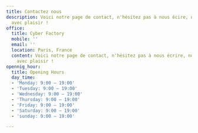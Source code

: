 ```yaml
---
title: Contactez nous
description: Voici notre page de contact, n'hésitez pas à nous écire, nous répondrons
  avec plaisir !
office:
  title: Cyber Factory
  mobile: ''
  email: ''
  location: Paris, France
  content: Voici notre page de contact, n'hésitez pas à nous écrire, nous vous répondrons
    avec plaisir !
opennig_hour:
  title: Opening Hours
  day_time:
  - 'Monday: 9:00 – 19:00'
  - 'Tuesday: 9:00 – 19:00'
  - 'Wednesday: 9:00 – 19:00'
  - 'Thursday: 9:00 – 19:00'
  - 'Friday: 9:00 – 19:00'
  - 'Saturday: 9:00 – 19:00'
  - 'sunday: 9:00 – 19:00'

---
```

